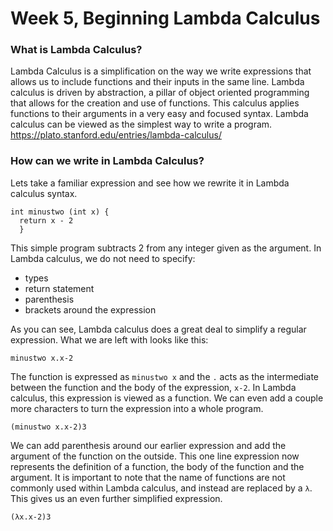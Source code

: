# Week 5, Beginning Lambda Calculus

### What is Lambda Calculus?
Lambda Calculus is a simplification on the way we write expressions that allows us to include functions and their inputs in the same line. Lambda calculus is driven by abstraction, a pillar of object oriented programming that allows for the creation and use of functions. This calculus applies functions to their arguments in a very easy and focused syntax. Lambda calculus can be viewed as the simplest way to write a program.
https://plato.stanford.edu/entries/lambda-calculus/

### How can we write in Lambda Calculus?
Lets take a familiar expression and see how we rewrite it in Lambda calculus syntax.

    int minustwo (int x) {
      return x - 2
      }
 
This simple program subtracts 2 from any integer given as the argument.
In Lambda calculus, we do not need to specify:
- types
- return statement
- parenthesis
- brackets around the expression

As you can see, Lambda calculus does a great deal to simplify a regular expression. What we are left with looks like this:

    minustwo x.x-2

The function is expressed as `minustwo x` and the `.` acts as the intermediate between the function and the body of the expression, `x-2`. In Lambda calculus, this expression is viewed as a function. We can even add a couple more characters to turn the expression into a whole program.

    (minustwo x.x-2)3
    
We can add parenthesis around our earlier expression and add the argument of the function on the outside. This one line expression now represents the definition of a function, the body of the function and the argument. It is important to note that the name of functions are not commonly used within Lambda calculus, and instead are replaced by a `λ`. This gives us an even further simplified expression.

    (λx.x-2)3



